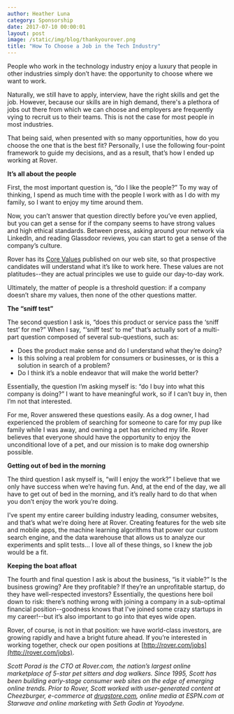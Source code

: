 ```yaml
---
author: Heather Luna
category: Sponsorship
date: 2017-07-10 00:00:01
layout: post
image: /static/img/blog/thankyourover.png
title: "How To Choose a Job in the Tech Industry"
---
```


People who work in the technology industry enjoy a luxury that people in
other industries simply don’t have: the opportunity to choose
where we want to work.

Naturally, we still have to apply, interview, have the right skills and
get the job. However, because our skills are in high demand, there's a
plethora of jobs out there from which we can choose and employers are
frequently vying to recruit us to their teams.  This is not the case for
most people in most industries.

That being said, when presented with so many opportunities, how do you
choose the one that is the best fit?  Personally, I use the following
four-point framework to guide my decisions, and as a result,
that’s how I ended up working at Rover.

**It’s all about the people**

First, the most important question is, “do I like the people?”
To my way of thinking, I spend as much time with the people I work with
as I do with my family, so I want to enjoy my time around them.

Now, you can’t answer that question directly before you’ve even
applied, but you can get a sense for if the company seems to have
strong values and high ethical standards.  Between press, asking around
your network via LinkedIn, and reading Glassdoor reviews, you can start
to get a sense of the company’s culture.

Rover has its [Core Values](https://www.rover.com/core-values/)
published on our web site, so that prospective candidates will
understand what it’s like to work here.  These values are not
platitudes--they are actual principles we use to guide our
day-to-day work.

Ultimately, the matter of people is a threshold question:
if a company doesn’t share my values, then none of the other
questions matter.

**The “sniff test”**

The second question I ask is, “does this product or service pass
the ‘sniff test’ for me?”  When I say, “‘sniff test’ to me” that’s
actually sort of a multi-part question composed of several
sub-questions, such as:

- Does the product make sense and do I understand what they’re doing?
- Is this solving a real problem for consumers or businesses,
or is this a solution in search of a problem?
- Do I think it’s a noble endeavor that will make the world better?

Essentially, the question I’m asking myself is:
“do I buy into what this company is doing?”  I want to have meaningful
work, so if I can’t buy in, then I’m not that interested.

For me, Rover answered these questions easily.  As a dog owner,
I had experienced the problem of searching for someone to care for
my pup like family while I was away, and owning a pet has enriched my
life.  Rover believes that everyone should have the opportunity to
enjoy the unconditional love of a pet, and our mission is to make dog
ownership possible.

**Getting out of bed in the morning**

The third question I ask myself is, “will I enjoy the work?”
I believe that we only have success when we’re having fun.
And, at the end of the day, we all have to get out of bed in the
morning, and it’s really hard to do that when you don’t enjoy the work
you’re doing.

I’ve spent my entire career building industry leading,
consumer websites, and that’s what we’re doing here at Rover.
Creating features for the web site and mobile apps, the machine
learning algorithms that power our custom search engine, and the data
warehouse that allows us to analyze our experiments and split tests...
I love all of these things, so I knew the job would be a fit.

**Keeping the boat afloat**

The fourth and final question I ask is about the business,
“is it viable?”  Is the business growing?  Are they profitable?
If they’re an unprofitable startup, do they have well-respected
investors?  Essentially, the questions here boil down to risk: there’s
nothing wrong with joining a company in a sub-optimal financial
position--goodness knows that I’ve joined some crazy startups in
my career!--but it’s also important to go into that eyes wide open.

Rover, of course, is not in that position: we have world-class
investors, are growing rapidly and have a bright future ahead.
If you’re interested in working together, check our open positions
at [http://rover.com/jobs](http://rover.com/jobs).

*Scott Porad is the CTO at Rover.com, the nation’s largest online
marketplace of 5-star pet sitters and dog walkers. Since 1995, Scott
has been building early-stage consumer web sites on the edge of emerging
online trends.  Prior to Rover, Scott worked with user-generated
content at Cheezburger, e-commerce at
[drugstore.com](https://drugstore.com), online media at
ESPN.com at Starwave and online marketing with Seth Godin at Yoyodyne.*
